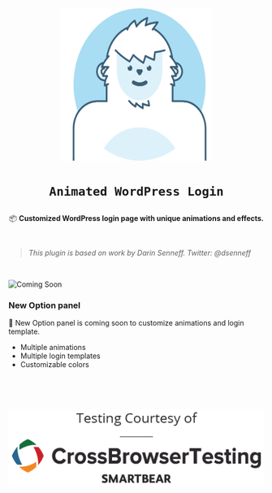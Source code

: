 <div align="center">
  
<img src="https://raw.githubusercontent.com/jimi008/Animated-WordPress-Login/master/public/img/plugin-header-logo.png" width="300" height="300">

</div>

<h1 align="center">
  
`Animated WordPress Login` 

</h1>

<div align="center">
  
📦 <b>Customized WordPress login page with unique animations and effects.</b>

</div>

<br>

> *This plugin is based on work by Darin Senneff. Twitter: @dsenneff*

<br>

![Coming Soon](https://img.icons8.com/color/100/000000/coming-soon.png)


### New Option panel 

🚀 New Option panel is coming soon to customize animations and login template. 

- Multiple animations
- Multiple login templates 
- Customizable colors

<br>
<br>
<br>

[![Courtesy](https://raw.githubusercontent.com/jimi008/Animated-WordPress-Login/master/CBT_OS-logo_2Color-V.png)](https://crossbrowsertesting.com/)
